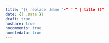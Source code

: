 ```yaml
---
title: "{{ replace .Name "-" " " | title }}"
date: {{ .Date }}
draft: true
noshare: true
nocomments: true
nometedata: true
---
```



